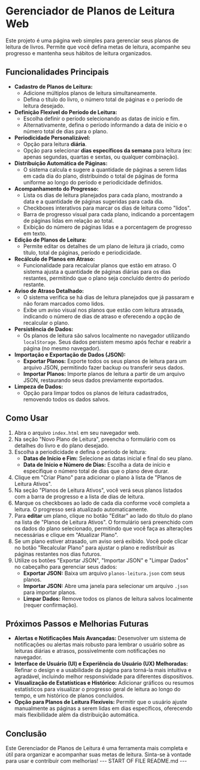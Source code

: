 # Gerenciador de Planos de Leitura Web

Este projeto é uma página web simples para gerenciar seus planos de leitura de livros. Permite que você defina metas de leitura, acompanhe seu progresso e mantenha seus hábitos de leitura organizados.

## Funcionalidades Principais

*   **Cadastro de Planos de Leitura:**
    *   Adicione múltiplos planos de leitura simultaneamente.
    *   Defina o título do livro, o número total de páginas e o período de leitura desejado.
*   **Definição Flexível do Período de Leitura:**
    *   Escolha definir o período selecionando as datas de início e fim.
    *   Alternativamente, defina o período informando a data de início e o número total de dias para o plano.
*   **Periodicidade Personalizável:**
    *   Opção para leitura **diária**.
    *   Opção para selecionar **dias específicos da semana** para leitura (ex: apenas segundas, quartas e sextas, ou qualquer combinação).
*   **Distribuição Automática de Páginas:**
    *   O sistema calcula e sugere a quantidade de páginas a serem lidas em cada dia do plano, distribuindo o total de páginas de forma uniforme ao longo do período e periodicidade definidos.
*   **Acompanhamento do Progresso:**
    *   Lista os dias de leitura planejados para cada plano, mostrando a data e a quantidade de páginas sugeridas para cada dia.
    *   Checkboxes interativos para marcar os dias de leitura como "lidos".
    *   Barra de progresso visual para cada plano, indicando a porcentagem de páginas lidas em relação ao total.
    *   Exibição do número de páginas lidas e a porcentagem de progresso em texto.
*   **Edição de Planos de Leitura:**
    *   Permite editar os detalhes de um plano de leitura já criado, como título, total de páginas, período e periodicidade.
*   **Recálculo de Planos em Atraso:**
    *   Funcionalidade para recalcular planos que estão em atraso. O sistema ajusta a quantidade de páginas diárias para os dias restantes, permitindo que o plano seja concluído dentro do período restante.
*   **Aviso de Atraso Detalhado:**
    *   O sistema verifica se há dias de leitura planejados que já passaram e não foram marcados como lidos.
    *   Exibe um aviso visual nos planos que estão com leitura atrasada, indicando o número de dias de atraso e oferecendo a opção de recalcular o plano.
*   **Persistência de Dados:**
    *   Os planos de leitura são salvos localmente no navegador utilizando `localStorage`. Seus dados persistem mesmo após fechar e reabrir a página (no mesmo navegador).
*   **Importação e Exportação de Dados (JSON):**
    *   **Exportar Planos:** Exporte todos os seus planos de leitura para um arquivo JSON, permitindo fazer backup ou transferir seus dados.
    *   **Importar Planos:** Importe planos de leitura a partir de um arquivo JSON, restaurando seus dados previamente exportados.
*   **Limpeza de Dados:**
    *   Opção para limpar todos os planos de leitura cadastrados, removendo todos os dados salvos.

## Como Usar

1.  Abra o arquivo `index.html` em seu navegador web.
2.  Na seção "Novo Plano de Leitura", preencha o formulário com os detalhes do livro e do plano desejado.
3.  Escolha a periodicidade e defina o período de leitura:
    *   **Datas de Início e Fim:** Selecione as datas inicial e final do seu plano.
    *   **Data de Início e Número de Dias:** Escolha a data de início e especifique o número total de dias que o plano deve durar.
4.  Clique em "Criar Plano" para adicionar o plano à lista de "Planos de Leitura Ativos".
5.  Na seção "Planos de Leitura Ativos", você verá seus planos listados com a barra de progresso e a lista de dias de leitura.
6.  Marque os checkboxes ao lado de cada dia conforme você completa a leitura. O progresso será atualizado automaticamente.
7.  Para **editar** um plano, clique no botão "Editar" ao lado do título do plano na lista de "Planos de Leitura Ativos". O formulário será preenchido com os dados do plano selecionado, permitindo que você faça as alterações necessárias e clique em "Atualizar Plano".
8.  Se um plano estiver atrasado, um aviso será exibido. Você pode clicar no botão "Recalcular Plano" para ajustar o plano e redistribuir as páginas restantes nos dias futuros.
9.  Utilize os botões "Exportar JSON", "Importar JSON" e "Limpar Dados" no cabeçalho para gerenciar seus dados:
    *   **Exportar JSON:** Baixa um arquivo `planos-leitura.json` com seus planos.
    *   **Importar JSON:** Abre uma janela para selecionar um arquivo `.json` para importar planos.
    *   **Limpar Dados:** Remove todos os planos de leitura salvos localmente (requer confirmação).

## Próximos Passos e Melhorias Futuras

*   **Alertas e Notificações Mais Avançadas:** Desenvolver um sistema de notificações ou alertas mais robusto para lembrar o usuário sobre as leituras diárias e atrasos, possivelmente com notificações no navegador.
*   **Interface de Usuário (UI) e Experiência do Usuário (UX) Melhoradas:** Refinar o design e a usabilidade da página para torná-la mais intuitiva e agradável, incluindo melhor responsividade para diferentes dispositivos.
*   **Visualização de Estatísticas e Histórico:** Adicionar gráficos ou resumos estatísticos para visualizar o progresso geral de leitura ao longo do tempo, e um histórico de planos concluídos.
*   **Opção para Planos de Leitura Flexíveis:** Permitir que o usuário ajuste manualmente as páginas a serem lidas em dias específicos, oferecendo mais flexibilidade além da distribuição automática.

## Conclusão

Este Gerenciador de Planos de Leitura é uma ferramenta mais completa e útil para organizar e acompanhar suas metas de leitura. Sinta-se à vontade para usar e contribuir com melhorias!
--- START OF FILE README.md ---
